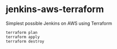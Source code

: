 # jenkins-aws-terraform

Simplest possible Jenkins on AWS using Terraform

    terraform plan
    terraform apply
    terraform destroy
